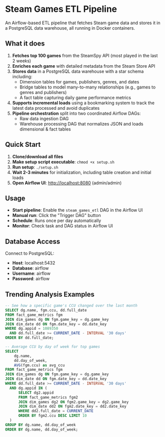 # Steam Games ETL Pipeline

An Airflow-based ETL pipeline that fetches Steam game data and stores it in a PostgreSQL data warehouse, all running in Docker containers.

## What it does

1. **Fetches top 100 games** from the SteamSpy API (most played in the last 2 weeks)
2. **Enriches each game** with detailed metadata from the Steam Store API
3. **Stores data** in a PostgreSQL data warehouse with a star schema including:
   - Dimension tables for games, publishers, genres, and dates
   - Bridge tables to model many-to-many relationships (e.g., games to genres and publishers)
   - A fact table capturing daily game performance metrics
4. **Supports incremental loads** using a bookmarking system to track the latest data processed and avoid duplicates
5. **Pipeline orchestration** split into two coordinated Airflow DAGs:
   - Raw data ingestion DAG
   - Warehouse processing DAG that normalizes JSON and loads dimensional & fact tables

## Quick Start

1. **Clone/download all files**
2. **Make setup script executable**: `chmod +x setup.sh`
3. **Run setup**: `./setup.sh`
4. **Wait 2-3 minutes** for initialization, including table creation and initial loads
5. **Open Airflow UI**: [http://localhost:8080](http://localhost:8080) (admin/admin)

## Usage

- **Start pipeline**: Enable the `steam_games_etl` DAG in the Airflow UI
- **Manual run**: Click the "Trigger DAG" button
- **Schedule**: Runs once per day automatically
- **Monitor**: Check task and DAG status in Airflow UI

## Database Access

Connect to PostgreSQL:

- **Host**: localhost:5432
- **Database**: airflow
- **Username**: airflow
- **Password**: airflow

## Trending Analysis Examples

```sql
-- See how a specific game's CCU changed over the last month
SELECT dg.name, fgm.ccu, dd.full_date
FROM fact_game_metrics fgm
JOIN dim_games dg ON fgm.game_key = dg.game_key
JOIN dim_date dd ON fgm.date_key = dd.date_key
WHERE dg.appid = 1089350
  AND dd.full_date >= CURRENT_DATE - INTERVAL '30 days'
ORDER BY dd.full_date;

-- Average CCU by day of week for top games
SELECT
    dg.name,
    dd.day_of_week,
    AVG(fgm.ccu) as avg_ccu
FROM fact_game_metrics fgm
JOIN dim_games dg ON fgm.game_key = dg.game_key
JOIN dim_date dd ON fgm.date_key = dd.date_key
WHERE dd.full_date >= CURRENT_DATE - INTERVAL '30 days'
  AND dg.appid IN (
      SELECT dg2.appid
      FROM fact_game_metrics fgm2
      JOIN dim_games dg2 ON fgm2.game_key = dg2.game_key
      JOIN dim_date dd2 ON fgm2.date_key = dd2.date_key
      WHERE dd2.full_date = CURRENT_DATE
      ORDER BY fgm2.ccu DESC LIMIT 10
  )
GROUP BY dg.name, dd.day_of_week
ORDER BY dg.name, dd.day_of_week;
```
